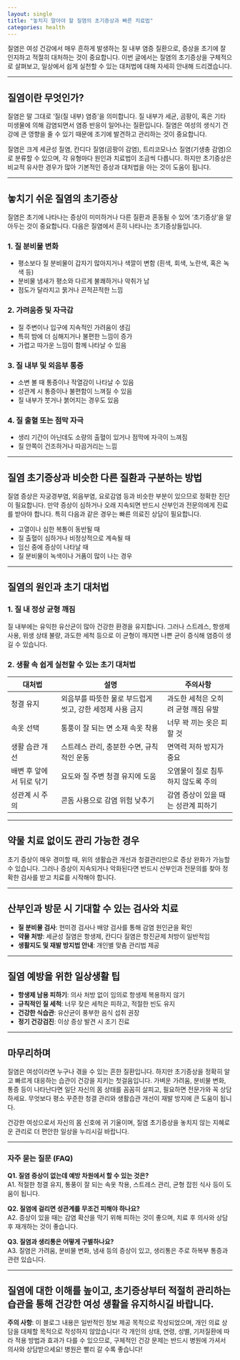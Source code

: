 ```yaml
---
layout: single
title: "놓치지 말아야 할 질염의 초기증상과 빠른 치료법"
categories: health
---
```

질염은 여성 건강에서 매우 흔하게 발생하는 질 내부 염증 질환으로, 증상을 초기에 잘 인지하고 적절히 대처하는 것이 중요합니다. 이번 글에서는 질염의 초기증상을 구체적으로 살펴보고, 일상에서 쉽게 실천할 수 있는 대처법에 대해 자세히 안내해 드리겠습니다.

---

## 질염이란 무엇인가?

질염은 말 그대로 ‘질(질 내부) 염증’을 의미합니다. 질 내부가 세균, 곰팡이, 혹은 기타 미생물에 의해 감염되면서 염증 반응이 일어나는 질환입니다. 질염은 여성의 생식기 건강에 큰 영향을 줄 수 있기 때문에 조기에 발견하고 관리하는 것이 중요합니다.

질염은 크게 세균성 질염, 칸디다 질염(곰팡이 감염), 트리코모나스 질염(기생충 감염)으로 분류할 수 있으며, 각 유형마다 원인과 치료법이 조금씩 다릅니다. 하지만 초기증상은 비교적 유사한 경우가 많아 기본적인 증상과 대처법을 아는 것이 도움이 됩니다.

---

## 놓치기 쉬운 질염의 초기증상

질염은 초기에 나타나는 증상이 미미하거나 다른 질환과 혼동될 수 있어 ‘초기증상’을 알아두는 것이 중요합니다. 다음은 질염에서 흔히 나타나는 초기증상들입니다.

### 1. 질 분비물 변화

- 평소보다 질 분비물이 갑자기 많아지거나 색깔이 변함 (흰색, 회색, 노란색, 혹은 녹색 등)
- 분비물 냄새가 평소와 다르게 불쾌하거나 악취가 남
- 점도가 달라지고 묽거나 끈적끈적한 느낌

### 2. 가려움증 및 자극감

- 질 주변이나 입구에 지속적인 가려움이 생김
- 특히 밤에 더 심해지거나 불편한 느낌이 증가
- 가렵고 따가운 느낌이 함께 나타날 수 있음

### 3. 질 내부 및 외음부 통증

- 소변 볼 때 통증이나 작열감이 나타날 수 있음
- 성관계 시 통증이나 불편함이 느껴질 수 있음
- 질 내부가 붓거나 붉어지는 경우도 있음

### 4. 질 출혈 또는 점막 자극

- 생리 기간이 아닌데도 소량의 출혈이 있거나 점막에 자극이 느껴짐
- 질 안쪽이 건조하거나 따끔거리는 느낌

---

## 질염 초기증상과 비슷한 다른 질환과 구분하는 방법

질염 증상은 자궁경부염, 외음부염, 요로감염 등과 비슷한 부분이 있으므로 정확한 진단이 필요합니다. 만약 증상이 심하거나 오래 지속되면 반드시 산부인과 전문의에게 진료를 받아야 합니다. 특히 다음과 같은 경우는 빠른 의료진 상담이 필요합니다.

- 고열이나 심한 복통이 동반될 때
- 질 출혈이 심하거나 비정상적으로 계속될 때
- 임신 중에 증상이 나타날 때
- 질 분비물이 녹색이나 거품이 많이 나는 경우

---

## 질염의 원인과 초기 대처법

### 1. 질 내 정상 균형 깨짐

질 내부에는 유익한 유산균이 많아 건강한 환경을 유지합니다. 그러나 스트레스, 항생제 사용, 위생 상태 불량, 과도한 세척 등으로 이 균형이 깨지면 나쁜 균이 증식해 염증이 생길 수 있습니다.

### 2. 생활 속 쉽게 실천할 수 있는 초기 대처법

| 대처법          | 설명                                                   | 주의사항                              |
|-----------------|--------------------------------------------------------|-------------------------------------|
| 청결 유지       | 외음부를 따뜻한 물로 부드럽게 씻고, 강한 세정제 사용 금지 | 과도한 세척은 오히려 균형 깨짐 유발   |
| 속옷 선택       | 통풍이 잘 되는 면 소재 속옷 착용                        | 너무 꽉 끼는 옷은 피할 것             |
| 생활 습관 개선  | 스트레스 관리, 충분한 수면, 규칙적인 운동              | 면역력 저하 방지가 중요               |
| 배변 후 앞에서 뒤로 닦기 | 요도와 질 주변 청결 유지에 도움                      | 오염물이 질로 침투하지 않도록 주의    |
| 성관계 시 주의  | 콘돔 사용으로 감염 위험 낮추기                           | 감염 증상이 있을 때는 성관계 피하기    |

---

## 약물 치료 없이도 관리 가능한 경우

초기 증상이 매우 경미할 때, 위의 생활습관 개선과 청결관리만으로 증상 완화가 가능할 수 있습니다. 그러나 증상이 지속되거나 악화된다면 반드시 산부인과 전문의를 찾아 정확한 검사를 받고 치료를 시작해야 합니다.

---

## 산부인과 방문 시 기대할 수 있는 검사와 치료

- **질 분비물 검사**: 현미경 검사나 배양 검사를 통해 감염 원인균을 확인
- **약물 처방**: 세균성 질염은 항생제, 칸디다 질염은 항진균제 처방이 일반적임
- **생활지도 및 재발 방지법 안내**: 개인별 맞춤 관리법 제공

---

## 질염 예방을 위한 일상생활 팁

- **항생제 남용 피하기**: 의사 처방 없이 임의로 항생제 복용하지 않기
- **규칙적인 질 세척**: 너무 잦은 세척은 피하고, 적절한 빈도 유지
- **건강한 식습관**: 유산균이 풍부한 음식 섭취 권장
- **정기 건강검진**: 이상 증상 발견 시 조기 진료

---

## 마무리하며

질염은 여성이라면 누구나 겪을 수 있는 흔한 질환입니다. 하지만 초기증상을 정확히 알고 빠르게 대응하는 습관이 건강을 지키는 첫걸음입니다. 가벼운 가려움, 분비물 변화, 통증 등이 나타난다면 일단 자신의 몸 상태를 꼼꼼히 살피고, 필요하면 전문가와 꼭 상담하세요. 무엇보다 평소 꾸준한 청결 관리와 생활습관 개선이 재발 방지에 큰 도움이 됩니다.

건강한 여성으로서 자신의 몸 신호에 귀 기울이며, 질염 초기증상을 놓치지 않는 지혜로운 관리로 더 편안한 일상을 누리시길 바랍니다.

---

### 자주 묻는 질문 (FAQ)

**Q1. 질염 증상이 없는데 예방 차원에서 할 수 있는 것은?**  
A1. 적절한 청결 유지, 통풍이 잘 되는 속옷 착용, 스트레스 관리, 균형 잡힌 식사 등이 도움이 됩니다.

**Q2. 질염에 걸리면 성관계를 무조건 피해야 하나요?**  
A2. 증상이 있을 때는 감염 확산을 막기 위해 피하는 것이 좋으며, 치료 후 의사와 상담 후 재개하는 것이 좋습니다.

**Q3. 질염과 생리통은 어떻게 구별하나요?**  
A3. 질염은 가려움, 분비물 변화, 냄새 등의 증상이 있고, 생리통은 주로 하복부 통증과 관련 있습니다.

---

질염에 대한 이해를 높이고, 초기증상부터 적절히 관리하는 습관을 통해 건강한 여성 생활을 유지하시길 바랍니다.
---

**주의 사항**: 이 블로그 내용은 일반적인 정보 제공 목적으로 작성되었으며, 개인 의료 상담을 대체할 목적으로 작성하지 않았습니다! 각 개인의 상태, 연령, 성별, 기저질환에 따라 적용 방법과 효과가 다를 수 있으므로, 구체적인 건강 문제는 반드시 병원에 가셔서 의사와 상담받으세요! 병원은 빨리 갈 수록 좋습니다!
